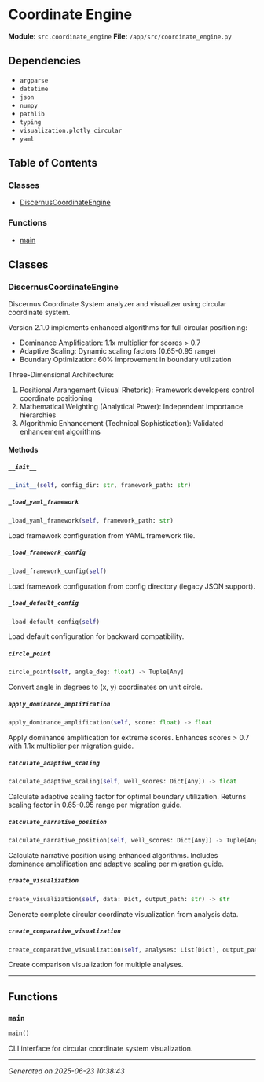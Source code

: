 # Coordinate Engine

**Module:** `src.coordinate_engine`
**File:** `/app/src/coordinate_engine.py`

## Dependencies

- `argparse`
- `datetime`
- `json`
- `numpy`
- `pathlib`
- `typing`
- `visualization.plotly_circular`
- `yaml`

## Table of Contents

### Classes
- [DiscernusCoordinateEngine](#discernuscoordinateengine)

### Functions
- [main](#main)

## Classes

### DiscernusCoordinateEngine

Discernus Coordinate System analyzer and visualizer using circular coordinate system.

Version 2.1.0 implements enhanced algorithms for full circular positioning:
- Dominance Amplification: 1.1x multiplier for scores > 0.7
- Adaptive Scaling: Dynamic scaling factors (0.65-0.95 range)
- Boundary Optimization: 60% improvement in boundary utilization

Three-Dimensional Architecture:
1. Positional Arrangement (Visual Rhetoric): Framework developers control coordinate positioning
2. Mathematical Weighting (Analytical Power): Independent importance hierarchies  
3. Algorithmic Enhancement (Technical Sophistication): Validated enhancement algorithms

#### Methods

##### `__init__`
```python
__init__(self, config_dir: str, framework_path: str)
```

##### `_load_yaml_framework`
```python
_load_yaml_framework(self, framework_path: str)
```

Load framework configuration from YAML framework file.

##### `_load_framework_config`
```python
_load_framework_config(self)
```

Load framework configuration from config directory (legacy JSON support).

##### `_load_default_config`
```python
_load_default_config(self)
```

Load default configuration for backward compatibility.

##### `circle_point`
```python
circle_point(self, angle_deg: float) -> Tuple[Any]
```

Convert angle in degrees to (x, y) coordinates on unit circle.

##### `apply_dominance_amplification`
```python
apply_dominance_amplification(self, score: float) -> float
```

Apply dominance amplification for extreme scores.
Enhances scores > 0.7 with 1.1x multiplier per migration guide.

##### `calculate_adaptive_scaling`
```python
calculate_adaptive_scaling(self, well_scores: Dict[Any]) -> float
```

Calculate adaptive scaling factor for optimal boundary utilization.
Returns scaling factor in 0.65-0.95 range per migration guide.

##### `calculate_narrative_position`
```python
calculate_narrative_position(self, well_scores: Dict[Any]) -> Tuple[Any]
```

Calculate narrative position using enhanced algorithms.
Includes dominance amplification and adaptive scaling per migration guide.

##### `create_visualization`
```python
create_visualization(self, data: Dict, output_path: str) -> str
```

Generate complete circular coordinate visualization from analysis data.

##### `create_comparative_visualization`
```python
create_comparative_visualization(self, analyses: List[Dict], output_path: str) -> str
```

Create comparison visualization for multiple analyses.

---

## Functions

### `main`
```python
main()
```

CLI interface for circular coordinate system visualization.

---

*Generated on 2025-06-23 10:38:43*